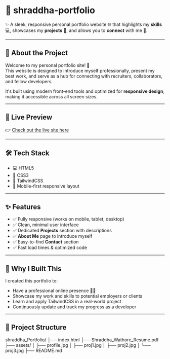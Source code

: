 # 🌟 shraddha-portfolio

✨ A sleek, responsive personal portfolio website 🌐 that highlights my **skills** 💻, showcases my **projects** 🚀, and allows you to **connect** with me 🤝.

---

## 💼 About the Project

Welcome to my personal portfolio site! 🎉  
This website is designed to introduce myself professionally, present my best work, and serve as a hub for connecting with recruiters, collaborators, and fellow developers.

It's built using modern front-end tools and optimized for **responsive design**, making it accessible across all screen sizes.

---

## 🔗 Live Preview

👉 [Check out the live site here]([https://your-username.github.io/portfolio](https://shraddha29615.github.io/shraddha-portfolio/))  

---

## 🛠️ Tech Stack

- 💻 HTML5  
- 🎨 CSS3  
- 💨 TailwindCSS  
- 📱 Mobile-first responsive layout

---

## ✨ Features

- ✅ Fully responsive (works on mobile, tablet, desktop)  
- ✅ Clean, minimal user interface  
- ✅ Dedicated **Projects** section with descriptions  
- ✅ **About Me** page to introduce myself  
- ✅ Easy-to-find **Contact** section  
- ✅ Fast load times & optimized code

---

## 🤔 Why I Built This

I created this portfolio to:
- Have a professional online presence 👩‍💻  
- Showcase my work and skills to potential employers or clients  
- Learn and apply TailwindCSS in a real-world project  
- Continuously update and track my progress as a developer

---

## 📁 Project Structure

shraddha_Portfolio/
├── index.html
├── Shraddha_Wathore_Resume.pdf
├── assets/
│ ├── profile.jpg
│ ├── proj1.jpg
│ ├── proj2.jpg
│ └── proj3.jpg
├── README.md
